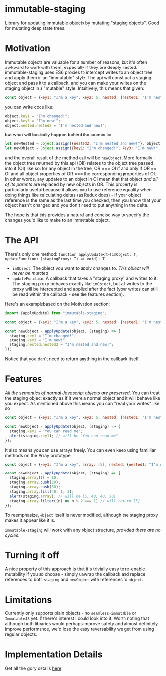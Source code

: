 # immutable-staging
Library for updating immutable objects by mutating "staging objects". Good for mutating deep state trees.

# Motivation
Immutable objects are valuable for a number of reasons, but it's often awkward to work with them, especially if they 
are deeply nested. immutable-staging uses ES6 proxies to intercept writes to an object tree and apply them in an "immutable" style.
The api will construct a staging object and pass it to a callback, and you can make your writes on the staging 
object in a "mutable" style. Intuitively, this means that given:

```javascript
const object = {key1: "I'm a key", key2: 5, nested: {nested1: "I'm nested!"}};
```

you can write code like:

```javascript
object.key1 = "I'm changed!";
object.key3 = "I'm new!";
object.nested.nested2 = "I'm nested and new!";
```

but what will basically happen behind the scenes is:

```javascript
let newNested = Object.assign({nested2: "I'm nested and new!"}, object.nested);
let newObject = Object.assign({key1: "I'm changed!", key3: "I'm new!", nested: newNested}, object);
```
and the overall result of the method call will be `newObject`. More formally - the object tree returned by this api (OR)
relates to the object tree passed into it (OI) like so: for any object in the tree, OR === OI if and only if OR == OI 
and all object properties of OR === the corresponding properties of OI. In other words, any updates to an object in OI 
mean that that object _and all of its parents_ are replaced by new objects in OR. This property is particularly useful 
because it allows you to use reference equality when doing things like calculating deltas (as Redux does) - if your 
object reference is the same as the last time you checked, then you know that your object hasn't changed and you don't 
need to put anything in the delta.

The hope is that this provides a natural and concise way to specify the changes you'd like to make to an immutable object.

# The API
There's only one method:
```function applyUpdate<T>(imObject: T, updateFunction: (stagingProxy: T) => void): T```
* `imObject`: The object you want to apply changes to. *This object will never be mutated*
* `updateFunction`: A callback that takes a "staging proxy" and writes to it. The staging proxy behaves exactly like `imObject`,
but all writes to the proxy will be intercepted and applied after the fact (your writes can still be read within the 
callback - see the features section). 

Here's an examplebased on the Motivation section:
```javascript
import {applyUpdate} from "immutable-staging";

const object = {key1: "I'm a key", key2: 5, nested: {nested1: "I'm nested!"}};

const newObject = applyUpdate(object, (staging) => {
  staging.key1 = "I'm changed!";
  staging.key3 = "I'm new!";
  staging.nested.nested2 = "I'm nested and new!";
});
```

Notice that you don't need to return anything in the callback itself.

# Features
*All the semantics of normal Javascript objects are preserved*. You can treat the staging object exactly as if it were a 
normal object and it will behave like you expect. As mentioned above this means you can "read your writes" like so

```javascript
const object = {key1: "I'm a key", key2: 5, nested: {nested1: "I'm nested!"}};

const newObject = applyUpdate(object, (staging) => {
  staging.key1 = "You can read me";
  alert(staging.key1); // will be "You can read me"
});
```
It also means you can use arrays freely. You can even keep using familliar methods on the Array prototype

```javascript
const object = {key1: "I'm a key", array: [5], nested: {nested1: "I'm nested!"}};

const newObject = applyUpdate(object, (staging) => {
  staging.array[1] = 10;
  staging.array.push(20);
  staging.array.push(30);
  staging.array.fill(40, 1, 3);
  alert(staging.array); // will be [5, 40, 40, 30]
  staging.array.filter((n) => n % 2 === 1) // will return [5]
});
```

To reemphasize, `object` itself is never modified, although the staging proxy makes it appear like it is.

`immutable-staging` will work with any object structure, *provided there are no cycles*.

# Turning it off
A nice property of this approach is that it's trivially easy to re-enable mutability if you so choose - simply 
unwrap the callback and replace references to both `staging` and `newObject` with references to `object`.

# Limitations
Currently only supports plain objects - no `seamless-immutable` or `ImmutableJS` yet. If there's interest I could 
look into it. Worth noting that although both libraries would perhaps improve safety and almost definitely improve 
performance, we'd lose the easy reversability we get from using regular objects.

# Implementation Details
Get all the gory details [here](https://github.com/mprast/immutable-staging/wiki/The-Gory-Details)
